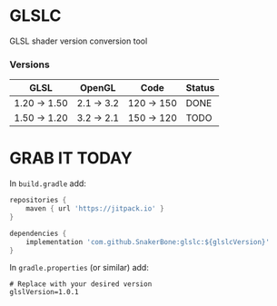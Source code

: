 # GLSLC

GLSL shader version conversion tool

### Versions

| GLSL        | OpenGL    | Code      | Status |
|-------------|-----------|-----------|--------|
| 1.20 → 1.50 | 2.1 → 3.2 | 120 → 150 | DONE   |
| 1.50 → 1.20 | 3.2 → 2.1 | 150 → 120 | TODO   |

# GRAB IT TODAY

In `build.gradle` add:

```groovy
repositories {
    maven { url 'https://jitpack.io' }
}

dependencies {
    implementation 'com.github.SnakerBone:glslc:${glslcVersion}'
}
```

In `gradle.properties` (or similar) add:

```properties
# Replace with your desired version
glslVersion=1.0.1
```